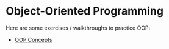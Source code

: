 # Object-Oriented Programming

Here are some exercises / walkthroughs to practice OOP:

 - [OOP Concepts](oop-concepts/README.md)